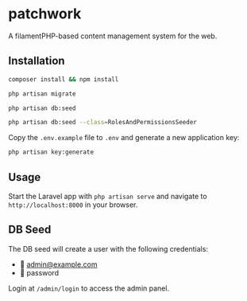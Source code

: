# patchwork

A filamentPHP-based content management system for the web.

## Installation

```bash
composer install && npm install

php artisan migrate

php artisan db:seed

php artisan db:seed --class=RolesAndPermissionsSeeder
```

Copy the `.env.example` file to `.env` and generate a new application key:

```bash
php artisan key:generate
```

## Usage

Start the Laravel app with `php artisan serve` and navigate to `http://localhost:8000` in your browser.

## DB Seed

The DB seed will create a user with the following credentials:

- 👤 admin@example.com
- 🔐 password

Login at `/admin/login` to access the admin panel.
